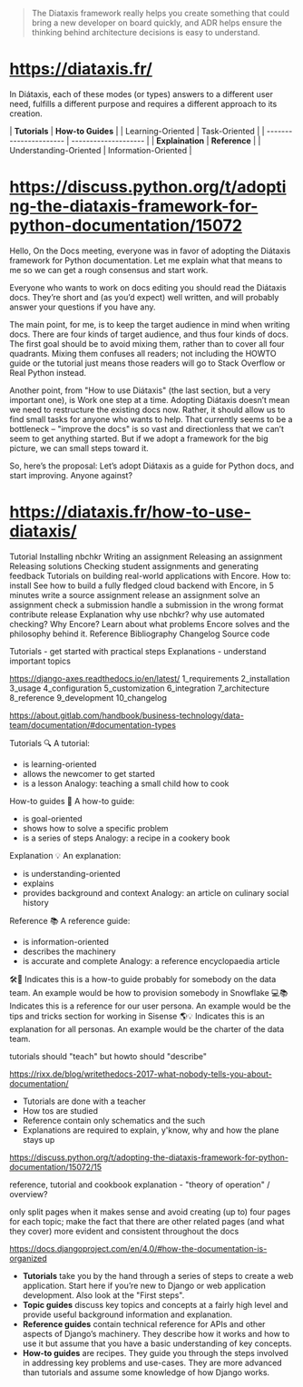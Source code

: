 > The Diataxis framework really helps you create something that could bring a new developer on board quickly, and ADR helps ensure the thinking behind architecture decisions is easy to understand.

# https://diataxis.fr/


In Diátaxis, each of these modes (or types) answers to a different user need,
fulfills a different purpose and requires a different approach to its creation.


| **Tutorials**          | **How-to Guides**    |
| Learning-Oriented      | Task-Oriented        |
| ---------------------- | -------------------- |
| **Explaination**       | **Reference**        |
| Understanding-Oriented | Information-Oriented |

# https://discuss.python.org/t/adopting-the-diataxis-framework-for-python-documentation/15072

Hello,
On the Docs meeting, everyone was in favor of adopting the Diátaxis framework for
Python documentation. Let me explain what that means to me so we can get a rough
consensus and start work.

Everyone who wants to work on docs editing you should read the Diátaxis docs. They’re
short and (as you’d expect) well written, and will probably answer your questions
if you have any.

The main point, for me, is to keep the target audience in mind when writing docs.
There are four kinds of target audience, and thus four kinds of docs.
The first goal should be to avoid mixing them, rather than to cover all four quadrants.
Mixing them confuses all readers; not including the HOWTO guide or the tutorial just
means those readers will go to Stack Overflow or Real Python instead.

Another point, from "How to use Diátaxis" (the last section, but a very important one),
is Work one step at a time. Adopting Diátaxis doesn’t mean we need to restructure the
existing docs now. Rather, it should allow us to find small tasks for anyone who wants
to help. That currently seems to be a bottleneck – "improve the docs" is so vast and
directionless that we can’t seem to get anything started. But if we adopt a framework
for the big picture, we can small steps toward it.

So, here’s the proposal: Let’s adopt Diátaxis as a guide for Python docs, and start improving.
Anyone against?


# https://diataxis.fr/how-to-use-diataxis/

Tutorial
  Installing nbchkr
  Writing an assignment
  Releasing an assignment
  Releasing solutions
  Checking student assignments and generating feedback
  Tutorials on building real-world applications with Encore.
How to:
  install
  See how to build a fully fledged cloud backend with Encore, in 5 minutes
  write a source assignment
  release an assignment
  solve an assignment
  check a submission
  handle a submission in the wrong format
  contribute
  release
Explanation
  why use nbchkr?
  why use automated checking?
  Why Encore? Learn about what problems Encore solves and the philosophy behind it.
Reference
  Bibliography
  Changelog
  Source code
  
Tutorials - get started with practical steps
Explanations - understand important topics

https://django-axes.readthedocs.io/en/latest/
   1_requirements
   2_installation
   3_usage
   4_configuration
   5_customization
   6_integration
   7_architecture
   8_reference
   9_development
   10_changelog
   
  
https://about.gitlab.com/handbook/business-technology/data-team/documentation/#documentation-types

Tutorials 🔍
A tutorial:

- is learning-oriented
- allows the newcomer to get started
- is a lesson
Analogy: teaching a small child how to cook

How-to guides 🏁
A how-to guide:

- is goal-oriented
- shows how to solve a specific problem
- is a series of steps
Analogy: a recipe in a cookery book

Explanation 💡
An explanation:

- is understanding-oriented
- explains
- provides background and context
Analogy: an article on culinary social history

Reference 📚
A reference guide:

- is information-oriented
- describes the machinery
- is accurate and complete
Analogy: a reference encyclopaedia article

🛠🏁 Indicates this is a how-to guide probably for somebody on the data team. An example would be how to provision somebody in Snowflake
💻📚 Indicates this is a reference for our user persona. An example would be the tips and tricks section for working in Sisense
🌎💡 Indicates this is an explanation for all personas. An example would be the charter of the data team.

tutorials should "teach" but howto should "describe"

https://rixx.de/blog/writethedocs-2017-what-nobody-tells-you-about-documentation/

- Tutorials are done with a teacher
- How tos are studied
- Reference contain only schematics and the such
- Explanations are required to explain, y'know, why and how the plane stays up

https://discuss.python.org/t/adopting-the-diataxis-framework-for-python-documentation/15072/15

reference, tutorial and cookbook 
explanation - "theory of operation" / overview?

only split pages when it makes sense and avoid creating (up to) four pages for each topic;
make the fact that there are other related pages (and what they cover) more evident and consistent throughout the docs


https://docs.djangoproject.com/en/4.0/#how-the-documentation-is-organized

- **Tutorials** take you by the hand through a series of steps to create a web application. Start here if you’re new to Django or web application development. Also look at the "First steps".
- **Topic guides** discuss key topics and concepts at a fairly high level and provide useful background information and explanation.
- **Reference guides** contain technical reference for APIs and other aspects of Django’s machinery. They describe how it works and how to use it but assume that you have a basic understanding of key concepts.
- **How-to guides** are recipes. They guide you through the steps involved in addressing key problems and use-cases. They are more advanced than tutorials and assume some knowledge of how Django works.
